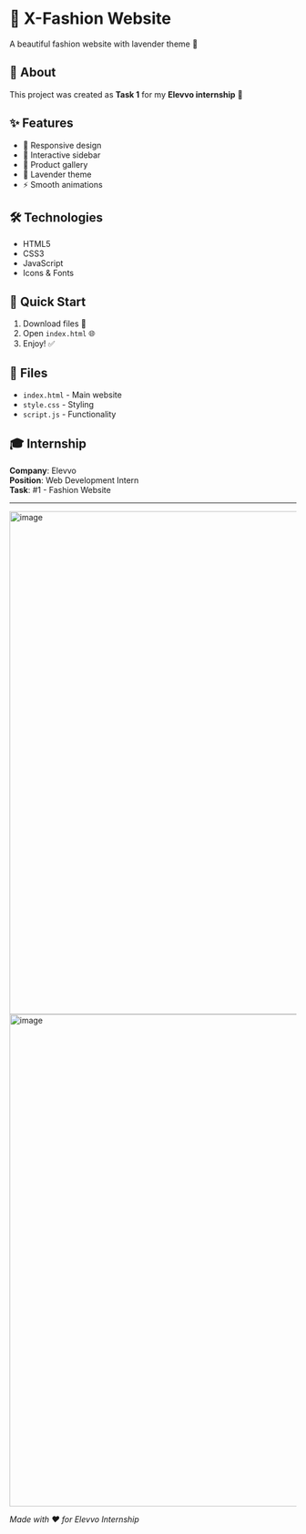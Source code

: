 # 👗 X-Fashion Website

A beautiful fashion website with lavender theme 🌸

## 📖 About

This project was created as **Task 1** for my **Elevvo internship** 💼

## ✨ Features

- 📱 Responsive design
- 🎯 Interactive sidebar
- 👚 Product gallery
- 💜 Lavender theme
- ⚡ Smooth animations

## 🛠️ Technologies

- HTML5
- CSS3
- JavaScript
- Icons & Fonts

## 🚀 Quick Start

1. Download files 📂
2. Open `index.html` 🌐
3. Enjoy! ✅

## 📁 Files

- `index.html` - Main website
- `style.css` - Styling
- `script.js` - Functionality

## 🎓 Internship

**Company**: Elevvo  
**Position**: Web Development Intern  
**Task**: #1 - Fashion Website

---
<img width="1590" height="883" alt="image" src="https://github.com/user-attachments/assets/9ed5b9ca-4804-4e90-83f9-2d35f6b9c8a8" />
<img width="1782" height="864" alt="image" src="https://github.com/user-attachments/assets/c0a63b74-7c71-48b6-98de-12c6d2df2ef5" />




*Made with ❤️ for Elevvo Internship*
